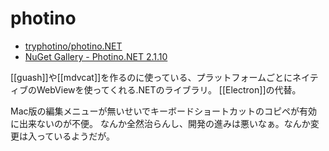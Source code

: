# photino

- [tryphotino/photino.NET](https://github.com/tryphotino/photino.NET)
- [NuGet Gallery - Photino.NET 2.1.10](https://www.nuget.org/packages/Photino.NET/)

[[guash]]や[[mdvcat]]を作るのに使っている、プラットフォームごとにネイティブのWebViewを使ってくれる.NETのライブラリ。
[[Electron]]の代替。

Mac版の編集メニューが無いせいでキーボードショートカットのコピペが有効に出来ないのが不便。
なんか全然治らんし、開発の進みは悪いなぁ。なんか変更は入っているようだが。